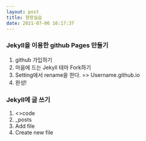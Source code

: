 ```yaml
---
layout: post
title: 현장실습
date: 2021-07-06 16:17:37
---
```


### Jekyll을 이용한 github Pages 만들기
1. github 가입하기
2. 마음에 드는 Jekyll 테마 Fork하기
3. Setting에서 rename을 한다. => Username.github.io
4. 완성!


### Jekyll에 글 쓰기
1. <>code
2. _posts
3. Add file
4. Create new file




